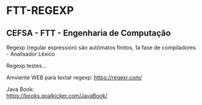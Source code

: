 # FTT-REGEXP
## CEFSA - FTT - Engenharia de Computação

Regexp (regular expression) são autômatos finitos, 1a fase de compiladores - Analisador Léxico

Regexp testes...

Amviente WEB para textar regexp: https://regexr.com/

Java Book:<br>
https://books.goalkicker.com/JavaBook/
